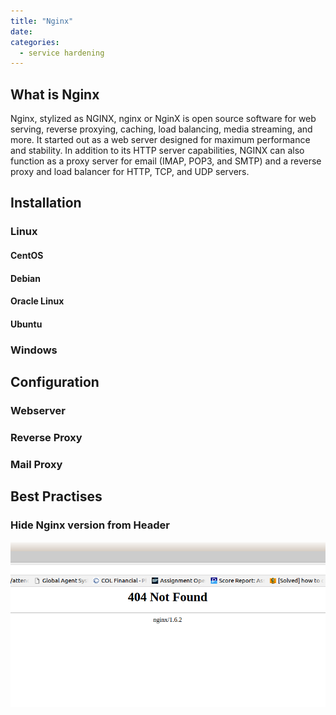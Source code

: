 ```yaml
---
title: "Nginx"
date: 
categories:
  - service hardening
---
```


## What is Nginx
Nginx, stylized as NGINX, nginx or NginX is open source software for web serving, reverse proxying, caching, load balancing, media streaming, and more. It started out as a web server designed for maximum performance and stability. In addition to its HTTP server capabilities, NGINX can also function as a proxy server for email (IMAP, POP3, and SMTP) and a reverse proxy and load balancer for HTTP, TCP, and UDP servers.

## Installation

### Linux

#### CentOS
#### Debian
#### Oracle Linux
#### Ubuntu

### Windows

## Configuration

### Webserver
### Reverse Proxy
### Mail Proxy

## Best Practises

### Hide Nginx version from Header

![Nginx Version from Header](/assets/images/nginx/version-from-header.png)
